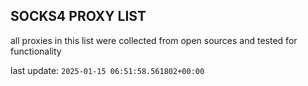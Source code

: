 ## SOCKS4 PROXY LIST

all proxies in this list were collected from open sources and tested for functionality

last update: `2025-01-15 06:51:58.561802+00:00`